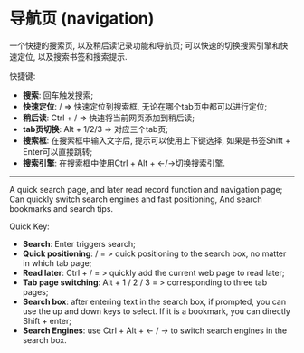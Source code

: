 # 导航页 (navigation)

一个快捷的搜索页, 以及稍后读记录功能和导航页;
可以快速的切换搜索引擎和快速定位, 以及搜索书签和搜索提示.

快捷键:

- **搜索**: 回车触发搜索;
- **快速定位**: / => 快速定位到搜索框, 无论在哪个tab页中都可以进行定位;
- **稍后读**: Ctrl + / => 快速将当前网页添加到稍后读;
- **tab页切换**: Alt + 1/2/3 => 对应三个tab页;
- **搜索框**: 在搜索框中输入文字后, 提示可以使用上下键选择, 如果是书签Shift + Enter可以直接跳转;
- **搜索引擎**: 在搜索框中使用Ctrl + Alt + ←/→切换搜索引擎.

---

A quick search page, and later read record function and navigation page;
Can quickly switch search engines and fast positioning, And search bookmarks and search tips.

Quick Key:

- **Search**: Enter triggers search;
- **Quick positioning**: / = > quick positioning to the search box, no matter in which tab page;
- **Read later**: Ctrl + / = > quickly add the current web page to read later;
- **Tab page switching**: Alt + 1 / 2 / 3 = > corresponding to three tab pages;
- **Search box**: after entering text in the search box, if prompted, you can use the up and down keys to select. If it is a bookmark, you can directly Shift + enter;
- **Search Engines**: use Ctrl + Alt + ← / → to switch search engines in the search box.
